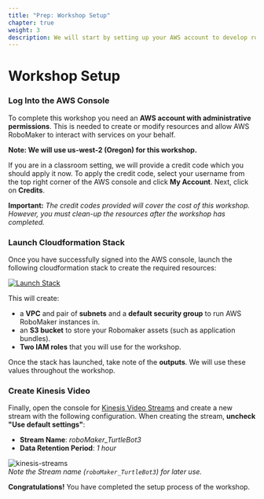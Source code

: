 ```yaml
---
title: "Prep: Workshop Setup"
chapter: true
weight: 3
description: We will start by setting up your AWS account to develop robot applications with AWS RoboMaker. 
---
```


# Workshop Setup 

### Log Into the AWS Console

To complete this workshop you need an **AWS account with administrative permissions**. This is needed to create or modify resources and allow AWS RoboMaker to interact with services on your behalf.

**Note: We will use us-west-2 (Oregon) for this workshop.**

If you are in a classroom setting, we will provide a credit code which you should apply it now. To apply the credit code, select your username from the top right corner of the AWS console and click **My Account**. Next, click on **Credits**. 
      
   **Important:** *The credit codes provided will cover the cost of this workshop. However, you must clean-up the resources after the workshop has completed.*

### Launch Cloudformation Stack

Once you have successfully signed into the AWS console, launch the following cloudformation stack to create the required resources:

[![Launch Stack](../../images/launch-stack.svg)](https://console.aws.amazon.com/cloudformation/home#/stacks/new?templateURL=https://s3.amazonaws.com/assets.robomakerworkshops.com/cfn/bootstrap.cfn.yaml&region=us-west-2)

This will create: 

   - a **VPC** and pair of **subnets** and a **default security group** to run AWS RoboMaker instances in. 
   - an **S3 bucket** to store your Robomaker assets (such as application bundles).
   - **Two IAM roles** that you will use for the workshop.

Once the stack has launched, take note of the **outputs**. We will use these values throughout the workshop. 

### Create Kinesis Video

Finally, open the console for [Kinesis Video Streams](https://console.aws.amazon.com/kinesisvideo/home) and create a new stream with the following configuration. When creating the stream, **uncheck "Use default settings"**:

   - **Stream Name**: *roboMaker_TurtleBot3*
   - **Data Retention Period**: *1 hour*

![kinesis-streams](../../images/kinesis-streams.png)    
*Note the Stream name (`roboMaker_TurtleBot3`) for later use.*

**Congratulations!** You have completed the setup process of the workshop. 
